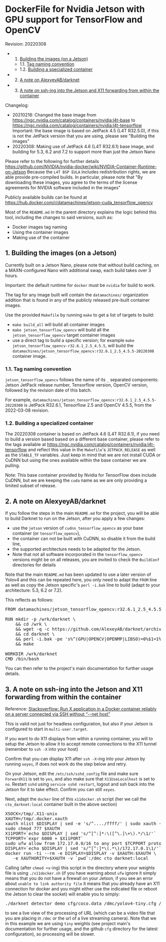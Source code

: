 # DockerFile for Nvidia Jetson with GPU support for TensorFlow and OpenCV
Revision: 20220308

<!-- vscode-markdown-toc -->
* 1. [Building the images (on a Jetson)](#BuildingtheimagesonaJetson)
	* 1.1. [Tag naming convention](#Tagnamingconvention)
	* 1.2. [Building a specialized container](#Buildingaspecializedcontainer)
* 2. [A note on AlexyeyAB/darknet](#AnoteonAlexyeyABdarknet)
* 3. [A note on ssh-ing into the Jetson and X11 forwarding from within the container](#Anoteonssh-ingintotheJetsonandX11forwardingfromwithinthecontainer)

<!-- vscode-markdown-toc-config
	numbering=true
	autoSave=true
	/vscode-markdown-toc-config -->
<!-- /vscode-markdown-toc -->
<!-- NOTE: joffreykern.markdown-toc use Ctrl+Shift+P to call Generate TOC for MarkDown-->

Changelog:
- 20210218: Changed the base image from https://ngc.nvidia.com/catalog/containers/nvidia:l4t-base to https://ngc.nvidia.com/catalog/containers/nvidia:l4t-tensorflow
Important: the base image is based on JetPack 4.5 (L4T R32.5.0), if this is not the JetPack version that you are using, please see "Building the images"
- 20220308: Making use of JetPack 4.6 (L4T R32.6.1) base image, and building for 5.3, 6.2 and 7.2 to support more than just the Jetson Nano

Please refer to the following for further details https://github.com/NVIDIA/nvidia-docker/wiki/NVIDIA-Container-Runtime-on-Jetson
Because the `L4T BSP EULA` includes redistribution rights, we are able provide pre-compiled builds.
In particular, please note that "By downloading these images, you agree to the terms of the license agreements for NVIDIA software included in the images"

Publicly available builds can be found at https://hub.docker.com/r/datamachines/jetson-cuda_tensorflow_opencv

Most of the `README.md` in the parent directory explains the logic behind this tool, including the changes to said versions, such as:
- Docker images tag naming
- Using the container images
- Making use of the container

##  1. <a name='BuildingtheimagesonaJetson'></a>Building the images (on a Jetson)

Currently built on a Jetson Nano, please note that without build caching, on a MAXN-configured Nano with additional swap, each build takes over 3 hours.

Important: the default runtime for `docker` must be `nvidia` for build to work.

The tag for any image built will contain the `datamachines/` organization addition that is found in any of the publicly released pre-built container images.

Use the provided `Makefile` by running `make` to get a list of targets to build:
- `make build_all` will build all container images
- `make jetson_tensorflow_opencv` will build all the `jetson_tensorflow_opencv` target container images
- use a direct tag to build a specific version; for example `make jetson_tensorflow_opencv-r32.6.1_2.5_4.5.5`, will build the `datamachines/jetson_tensorflow_opencv:r32.6.1_2.5_4.5.5-20220308` container image.

###  1.1. <a name='Tagnamingconvention'></a>Tag naming convention

`jetson_tensorflow_opencv` follows the name of its `_` separated components: Jetson JetPack release number, Tensorflow version, OpenCV version, followed by the revision date of this batch.

For example, `datamachines/jetson_tensorflow_opencv:r32.6.1_2.5_4.5.5-20220308` is JetPack R32.6.1, Tensorflow 2.5 and OpenCV 4.5.5, from the 2022-03-08 revision.

###  1.2. <a name='Buildingaspecializedcontainer'></a>Building a specialized container

The 20220308 container is based on JetPack 4.6 (L4T R32.6.1), if you need to build a version based based on a different base container, please refer to the tags available at https://ngc.nvidia.com/catalog/containers/nvidia:l4t-tensorflow and reflect this value in the `Makefile`'s `JETPACK_RELEASE` as well as the `STABLE_TF` variables. Just keep in mind that we are not install CUDA or CuDNN but using the ones available within the base container we are pulling.

Note: This base container provided by Nvidia for TensorFlow does include CuDNN, but we are keeping the `cuda` name as we are only providing a limited subset of release.

##  2. <a name='AnoteonAlexyeyABdarknet'></a>A note on AlexyeyAB/darknet

If you follow the steps in the main `README.md` for the project, you will be able to build Darknet to run on the Jetson, after you apply a few changes:
- use the `jetson` version of `cudnn_tensorflow_opencv` as your base container (or `tensorflow_opencv`),
- the container can not be built with CuDNN, so disable it from the build line,
- the supported architecture needs to be adapted for the Jetson.
- Note that not all software incorporated in the `tensorflow_opencv` versions might be on all releases, you are invited to check the `BuildConf` directories for details

Note that the main `README.md` has been updated to use a later version of Yolov4 and this can be repeated here, you only need to adapt the `FROM` line as well as copy the Jetson specific's `perl -i.bak` line to build (adapt to your architecture: 5.3, 6.2 or 7.2).

This reflects as follows:
<pre>
FROM datamachines/jetson_tensorflow_opencv:r32.6.1_2.5_4.5.5-20220308

RUN mkdir -p /wrk/darknet \
    && cd /wrk \
    && wget -q -c https://github.com/AlexeyAB/darknet/archive/darknet_yolo_v4_pre.tar.gz -O - | tar --strip-components=1 -xz -C /wrk/darknet \
    && cd darknet \
    && perl -i.bak -pe 's%^(GPU|OPENCV|OPENMP|LIBSO)=0%$1=1%g;s%^\#\s*(ARCH=.+compute\_53\])$%$1%' Makefile \
    && make

WORKDIR /wrk/darknet
CMD /bin/bash
</pre>

You can then refer to the project's main documentation for further usage details.

##  3. <a name='Anoteonssh-ingintotheJetsonandX11forwardingfromwithinthecontainer'></a>A note on ssh-ing into the Jetson and X11 forwarding from within the container

Reference: [Stackoverflow: Run X application in a Docker container reliably on a server connected via SSH without “--net host”](https://stackoverflow.com/a/48235281)

This is valid not just for headless configuration, but also if your Jetson is configured to start in `multi-user.target`.

If you want to do X11 displays from within a running container, you will to setup the Jetson to allow it to accept remote connections to the X11 tunnel (remember to `ssh -X` into your host)

Confirm that you can display X11 after `ssh -X`-ing into your Jetson by running `xeyes`, if does not work do the step below and retry.

On your Jetson, edit the `/etc/ssh/sshd_config` file and make sure `ForwardX11` is set to `yes`, and also make sure that `X11UseLocalhost` is set to `no`. Restart `sshd` using `service sshd restart`, logout and ssh back into the Jetson for it to take effect. Confirm you can still `xeyes`.

Next, adapt the `docker` line of this `x11docker.sh` script (her we call the `cto_darknet:local` container built in the above section)
<pre>
XSOCK=/tmp/.X11-unix
XAUTH=/tmp/.docker.xauth
xauth nlist $DISPLAY | sed -e 's/^..../ffff/' | sudo xauth -f $XAUTH nmerge -
sudo chmod 777 $XAUTH
X11PORT=`echo $DISPLAY | sed 's/^[^:]*:\([^\.]\+\).*/\1/'`
TCPPORT=`expr 6000 + $X11PORT`
sudo ufw allow from 172.17.0.0/16 to any port $TCPPORT proto tcp 
DISPLAY=`echo $DISPLAY | sed 's/^[^:]*\(.*\)/172.17.0.1\1/'`
docker run -ti --rm -e DISPLAY=$DISPLAY -v $XAUTH:$XAUTH \
   -e XAUTHORITY=$XAUTH -v `pwd`:/dmc cto_darknet:local 
</pre>
 
Calling (after `chmod +x`-ing) this script in the directory where your weights file is using `./x11docker.sh` (if you have warning about `ufw` ignore it simply means that you do not have a firewall on your Jetson, if you see an error about `unable to link authority file` it means that you already have an X11 connection for docker and you might either use the indicated file or reboot the Jetson to clear the socket) will enable you to simply:
<pre>
./darknet detector demo cfg/coco.data /dmc/yolov4-tiny.cfg /dmc/yolov4-tiny.weights URL
</pre>
to see a live view of the processing of URL (which can be a video file that you are placing in `/dmc` or the url of a live streaming camera). Note that we in this example we are using `tiny` weights (see project main's documentation for further usage, and the github `cfg` directory for the latest configuration), so processing will be slower.
